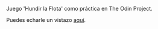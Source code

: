 Juego 'Hundir la Flota' como práctica en The Odin Project.

Puedes echarle un vistazo [aquí](https://joan-kii.github.io/battleship/).
